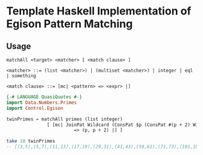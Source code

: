 # Template Haskell Implementation of Egison Pattern Matching

## Usage

`matchAll <target> <matcher> [ <match clause> ]`

`<matcher> ::= (list <matcher>) | (multiset <matcher>) | integer | eql | something`

`<match clause> ::= [mc| <pattern> => <expr> |]`

```haskell
{-# LANGUAGE QuasiQuotes #-}
import Data.Numbers.Primes
import Control.Egison

twinPrimes = matchAll primes (list integer)
               [ [mc| JoinPat Wildcard (ConsPat $p (ConsPat #(p + 2) Wildcard))
                         => (p, p + 2) |] ]

take 10 twinPrimes
-- [(3,5),(5,7),(11,13),(17,19),(29,31),(41,43),(59,61),(71,73),(101,103),(107,109)]
```
